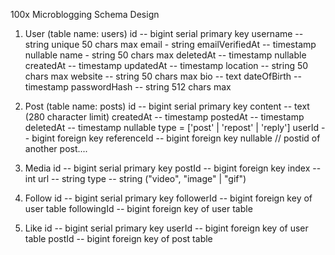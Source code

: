 100x Microblogging Schema Design

1. User (table name: users)
   id -- bigint serial primary key
   username -- string unique 50 chars max
   email - string
   emailVerifiedAt -- timestamp nullable
   name - string 50 chars max
   deletedAt -- timestamp nullable
   createdAt -- timestamp
   updatedAt -- timestamp
   location -- string 50 chars max
   website -- string 50 chars max
   bio -- text
   dateOfBirth -- timestamp
   passwordHash -- string 512 chars max

2. Post (table name: posts)
   id -- bigint serial primary key
   content -- text (280 character limit)
   createdAt -- timestamp
   postedAt -- timestamp
   deletedAt -- timestamp nullable
   type = ['post' | 'repost' | 'reply']
   userId -- bigint foreign key
   referenceId -- bigint foreign key nullable // postid of another post....

3. Media
   id -- bigint serial primary key
   postId -- bigint foreign key
   index -- int
   url -- string
   type -- string ("video", "image" | "gif")

4. Follow
   id -- bigint serial primary key
   followerId -- bigint foreign key of user table
   followingId -- bigint foreign key of user table

5. Like
   id -- bigint serial primary key
   userId -- bigint foreign key of user table
   postId -- bigint foreign key of post table

